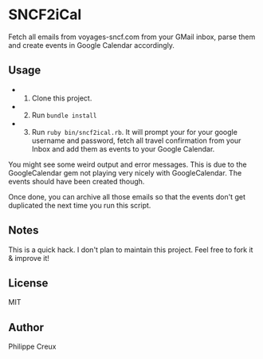 # SNCF2iCal

Fetch all emails from voyages-sncf.com from your GMail inbox, parse them
and create events in Google Calendar accordingly.

## Usage

* 1. Clone this project.
* 2. Run `bundle install`
* 3. Run `ruby bin/sncf2ical.rb`. It will prompt your for your google
  username and password, fetch all travel confirmation from your Inbox
  and add them as events to your Google Calendar. 

You might see some weird output and error messages. This is due to the
GoogleCalendar gem not playing very nicely with GoogleCalendar. The
events should have been created though.

Once done, you can archive all those emails so that the events don't get
duplicated the next time you run this script.

## Notes

This is a quick hack. I don't plan to maintain this project. Feel free
to fork it & improve it!

## License

MIT

## Author

Philippe Creux
